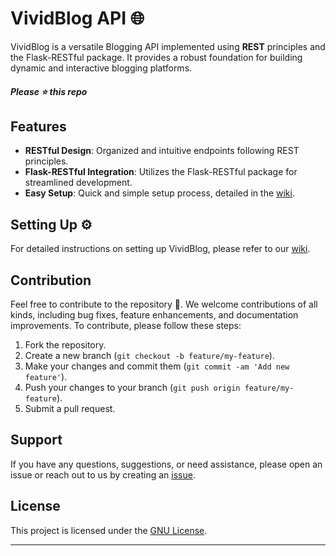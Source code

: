 # VividBlog API 🌐

VividBlog is a versatile Blogging API implemented using **REST** principles and the Flask-RESTful package. It provides a robust foundation for building dynamic and interactive blogging platforms.
##### Please ⭐ this repo
## Features

- **RESTful Design**: Organized and intuitive endpoints following REST principles.
- **Flask-RESTful Integration**: Utilizes the Flask-RESTful package for streamlined development.
- **Easy Setup**: Quick and simple setup process, detailed in the [wiki](https://github.com/Ezek-iel/VividBlog/wiki/).

## Setting Up ⚙️

For detailed instructions on setting up VividBlog, please refer to our [wiki](https://github.com/Ezek-iel/VividBlog/wiki/).

## Contribution

Feel free to contribute to the repository 🌱. We welcome contributions of all kinds, including bug fixes, feature enhancements, and documentation improvements. To contribute, please follow these steps:

1. Fork the repository.
2. Create a new branch (`git checkout -b feature/my-feature`).
3. Make your changes and commit them (`git commit -am 'Add new feature'`).
4. Push your changes to your branch (`git push origin feature/my-feature`).
5. Submit a pull request.

## Support

If you have any questions, suggestions, or need assistance, please open an issue or reach out to us by creating an [issue](https://github.com/Ezek-iel/VividBlog/issues).

## License

This project is licensed under the [GNU License](LICENSE).

---


